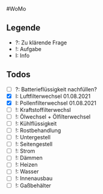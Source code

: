 #WoMo

## Legende
- ?: Zu klärende Frage
- !: Aufgabe 
- I: Info

## Todos

- [ ] ?: Batterieflüssigkeit nachfüllen?
- [X] I: Luftfilterwechsel 01.08.2021
- [x] I: Pollenfilterwechsel 01.08.2021
- [ ] !: Kraftstoffilterwechsl 
- [ ] !: Ölwechsel + Ölfilterwechsel
- [ ] !: Kühlflüssigkeit
- [ ] !: Rostbehandlung
- [ ] !: Untergestell
- [ ] !: Seitengestell
- [ ] !: Strom 
- [ ] !: Dämmen
- [ ] !: Heizen
- [ ] !: Wasser
- [ ] !: Innenausbau
- [ ] !: Gaßbehälter
